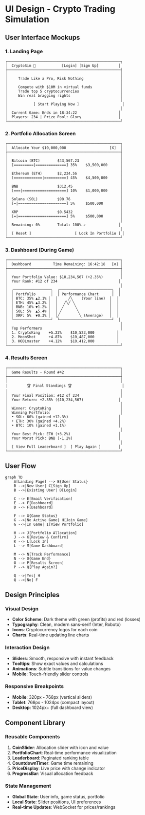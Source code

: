 # UI Design - Crypto Trading Simulation

## User Interface Mockups

### 1. Landing Page
```
┌────────────────────────────────────────────────────┐
│  CryptoSim 🚀            [Login] [Sign Up]         │
├────────────────────────────────────────────────────┤
│                                                    │
│     Trade Like a Pro, Risk Nothing                 │
│                                                    │
│     Compete with $10M in virtual funds             │
│     Trade top 5 cryptocurrencies                   │
│     Win real bragging rights                       │
│                                                    │
│            [ Start Playing Now ]                    │
│                                                    │
│  Current Game: Ends in 18:34:22                   │
│  Players: 234 | Prize Pool: Glory                 │
└────────────────────────────────────────────────────┘
```

### 2. Portfolio Allocation Screen
```
┌────────────────────────────────────────────────────┐
│  Allocate Your $10,000,000                    [X]  │
├────────────────────────────────────────────────────┤
│                                                    │
│  Bitcoin (BTC)        $43,567.23                   │
│  [=========|==============] 35%    $3,500,000      │
│                                                    │
│  Ethereum (ETH)       $2,234.56                    │
│  [=============|==========] 45%    $4,500,000      │
│                                                    │
│  BNB                  $312.45                      │
│  [===|====================] 10%    $1,000,000      │
│                                                    │
│  Solana (SOL)         $98.76                       │
│  [=|======================] 5%     $500,000        │
│                                                    │
│  XRP                  $0.5432                      │
│  [=|======================] 5%     $500,000        │
│                                                    │
│  Remaining: 0%        Total: 100% ✓               │
│                                                    │
│  [ Reset ]                    [ Lock In Portfolio ] │
└────────────────────────────────────────────────────┘
```

### 3. Dashboard (During Game)
```
┌────────────────────────────────────────────────────┐
│  Dashboard          Time Remaining: 16:42:18   [⚙] │
├────────────────────────────────────────────────────┤
│                                                    │
│  Your Portfolio Value: $10,234,567 (+2.35%)        │
│  Your Rank: #12 of 234                            │
│                                                    │
│  ┌─────────────────┐  ┌────────────────────────┐  │
│  │ Portfolio       │  │ Performance Chart      │  │
│  │ BTC: 35% ▲2.1% │  │     ╱╲    (Your line)  │  │
│  │ ETH: 45% ▲3.2% │  │   ╱╲╱ ╲                │  │
│  │ BNB: 10% ▼1.2% │  │  ╱     ╲               │  │
│  │ SOL: 5%  ▲5.4% │  │ ╱       ╲              │  │
│  │ XRP: 5%  ▼0.3% │  │╱         ╲ (Average)   │  │
│  └─────────────────┘  └────────────────────────┘  │
│                                                    │
│  Top Performers                                    │
│  1. CryptoKing    +5.23%    $10,523,000          │
│  2. MoonShot      +4.87%    $10,487,000          │
│  3. HODLmaster    +4.12%    $10,412,000          │
└────────────────────────────────────────────────────┘
```

### 4. Results Screen
```
┌────────────────────────────────────────────────────┐
│  Game Results - Round #42                          │
├────────────────────────────────────────────────────┤
│                                                    │
│         🏆 Final Standings 🏆                       │
│                                                    │
│  Your Final Position: #12 of 234                   │
│  Your Return: +2.35% ($10,234,567)                │
│                                                    │
│  Winner: CryptoKing                                │
│  Winning Portfolio:                                │
│  • SOL: 60% (gained +12.3%)                       │
│  • ETH: 30% (gained +4.2%)                        │
│  • BTC: 10% (gained +1.1%)                        │
│                                                    │
│  Your Best Pick: ETH (+3.2%)                      │
│  Your Worst Pick: BNB (-1.2%)                     │
│                                                    │
│  [ View Full Leaderboard ]  [ Play Again ]        │
└────────────────────────────────────────────────────┘
```

## User Flow

```mermaid
graph TD
    A[Landing Page] --> B{User Status}
    B -->|New User| C[Sign Up]
    B -->|Existing User| D[Login]
    
    C --> E[Email Verification]
    E --> F[Dashboard]
    D --> F[Dashboard]
    
    F --> G{Game Status}
    G -->|No Active Game| H[Join Game]
    G -->|In Game| I[View Portfolio]
    
    H --> J[Portfolio Allocation]
    J --> K[Review & Confirm]
    K --> L[Lock In]
    L --> M[Game Dashboard]
    
    M --> N[Track Performance]
    N --> O{Game End}
    O --> P[Results Screen]
    P --> Q[Play Again?]
    
    Q -->|Yes| H
    Q -->|No| F
```

## Design Principles

### Visual Design
- **Color Scheme**: Dark theme with green (profits) and red (losses)
- **Typography**: Clean, modern sans-serif (Inter, Roboto)
- **Icons**: Cryptocurrency logos for each coin
- **Charts**: Real-time updating line charts

### Interaction Design
- **Sliders**: Smooth, responsive with instant feedback
- **Tooltips**: Show exact values and calculations
- **Animations**: Subtle transitions for value changes
- **Mobile**: Touch-friendly slider controls

### Responsive Breakpoints
- **Mobile**: 320px - 768px (vertical sliders)
- **Tablet**: 768px - 1024px (compact layout)
- **Desktop**: 1024px+ (full dashboard view)

## Component Library

### Reusable Components
1. **CoinSlider**: Allocation slider with icon and value
2. **PortfolioChart**: Real-time performance visualization
3. **Leaderboard**: Paginated ranking table
4. **CountdownTimer**: Game time remaining
5. **PriceDisplay**: Live price with change indicator
6. **ProgressBar**: Visual allocation feedback

### State Management
- **Global State**: User info, game status, portfolio
- **Local State**: Slider positions, UI preferences
- **Real-time Updates**: WebSocket for prices/rankings 